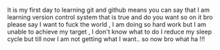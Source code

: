 It is my first day to learning git and github means you can say that I am learning version control system that is true and do you want so on it bro please say 
I want to fuck the world , I am doing so hard work but I am unable to achieve my target ,
I don't know what to do
I reduce my sleep cycle 
but till now I am not getting what I want..
so now bro what ha !!!
